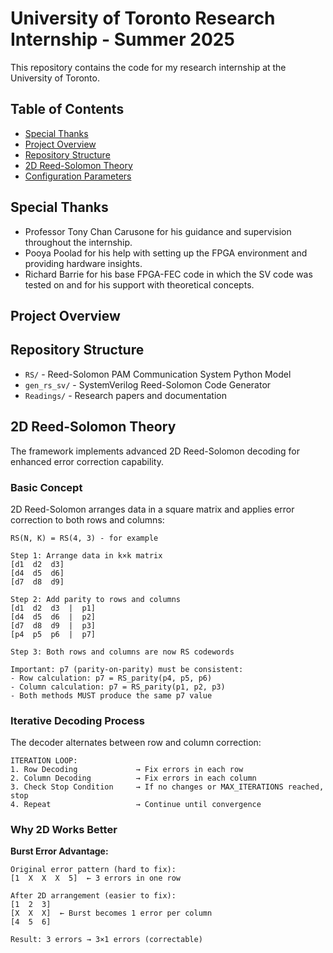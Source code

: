 # University of Toronto Research Internship - Summer 2025

This repository contains the code for my research internship at the University of Toronto.

## Table of Contents

- [Special Thanks](#special-thanks)
- [Project Overview](#project-overview)
- [Repository Structure](#repository-structure)
- [2D Reed-Solomon Theory](#2d-reed-solomon-theory)
- [Configuration Parameters](#configuration-parameters)

## Special Thanks
- Professor Tony Chan Carusone for his guidance and supervision throughout the internship.
- Pooya Poolad for his help with setting up the FPGA environment and providing hardware insights.
- Richard Barrie for his base FPGA-FEC code in which the SV code was tested on and for his support with theoretical concepts.

## Project Overview



## Repository Structure

- `RS/` - Reed-Solomon PAM Communication System Python Model
- `gen_rs_sv/` - SystemVerilog Reed-Solomon Code Generator
- `Readings/` - Research papers and documentation

## 2D Reed-Solomon Theory

The framework implements advanced 2D Reed-Solomon decoding for enhanced error correction capability.

### Basic Concept

2D Reed-Solomon arranges data in a square matrix and applies error correction to both rows and columns:

```
RS(N, K) = RS(4, 3) - for example

Step 1: Arrange data in k×k matrix
[d1  d2  d3]
[d4  d5  d6]  
[d7  d8  d9]

Step 2: Add parity to rows and columns
[d1  d2  d3  |  p1]
[d4  d5  d6  |  p2]
[d7  d8  d9  |  p3]
[p4  p5  p6  |  p7]

Step 3: Both rows and columns are now RS codewords

Important: p7 (parity-on-parity) must be consistent:
- Row calculation: p7 = RS_parity(p4, p5, p6)
- Column calculation: p7 = RS_parity(p1, p2, p3)
- Both methods MUST produce the same p7 value
```

### Iterative Decoding Process

The decoder alternates between row and column correction:

```
ITERATION LOOP:
1. Row Decoding             → Fix errors in each row
2. Column Decoding          → Fix errors in each column
3. Check Stop Condition     → If no changes or MAX_ITERATIONS reached, stop
4. Repeat                   → Continue until convergence
```

### Why 2D Works Better

**Burst Error Advantage:**
```
Original error pattern (hard to fix):
[1  X  X  X  5]  ← 3 errors in one row

After 2D arrangement (easier to fix):
[1  2  3]
[X  X  X]  ← Burst becomes 1 error per column
[4  5  6]

Result: 3 errors → 3×1 errors (correctable)
```